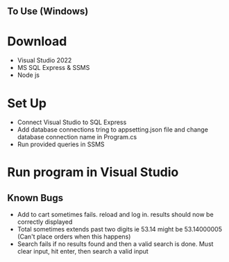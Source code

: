 ## To Use (Windows)
  # Download
  - Visual Studio 2022
  - MS SQL Express & SSMS
  - Node js
  # Set Up
  - Connect Visual Studio to SQL Express
  - Add database connections tring to appsetting.json file and change database connection name in Program.cs
  - Run provided queries in SSMS

  # Run program in Visual Studio
  
## Known Bugs
  - Add to cart sometimes fails. reload and log in. results should now be correctly displayed
  - Total sometimes extends past two digits ie 53.14 might be 53.14000005 (Can't place orders when this happens)
  - Search fails if no results found and then a valid search is done. Must clear input, hit enter, then search a valid input
